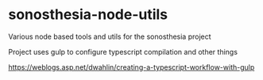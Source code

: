 # sonosthesia-node-utils

Various node based tools and utils for the sonosthesia project

Project uses gulp to configure typescript compilation and other things

https://weblogs.asp.net/dwahlin/creating-a-typescript-workflow-with-gulp
